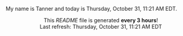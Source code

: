 My name is Tanner and today is Thursday, October 31, 11:21 AM EDT.

<p align="center">This <i>README</i> file is generated <b>every 3 hours</b>!</br>Last refresh: Thursday, October 31, 11:21 AM EDT<br /></p>

